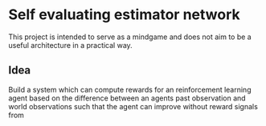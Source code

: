 # Self evaluating estimator network

This project is intended to serve as a mindgame and does not aim to be a useful architecture in a practical way.

## Idea

Build a system which can compute rewards for an reinforcement learning agent based on the difference between an agents past observation and world observations such that the agent can improve without reward signals from  